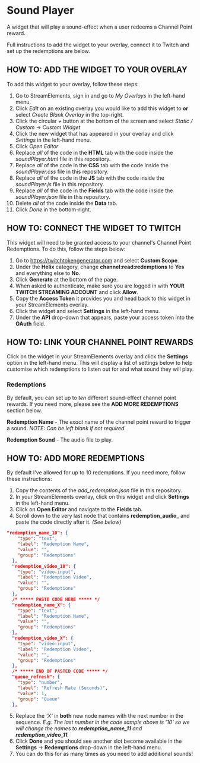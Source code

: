 # Sound Player
A widget that will play a sound-effect when a user redeems a Channel Point reward.

Full instructions to add the widget to your overlay, connect it to Twitch and set up the redemptions are below.

## HOW TO: ADD THE WIDGET TO YOUR OVERLAY
To add this widget to your overlay, follow these steps:

1. Go to StreamElements, sign in and go to *My Overlays* in the left-hand menu.
2. Click *Edit* on an existing overlay you would like to add this widget to **or** select *Create Blank Overlay* in the top-right.
3. Click the circular *+* button at the bottom of the screen and select *Static / Custom* -> *Custom Widget*
4. Click the new widget that has appeared in your overlay and click *Settings* in the left-hand menu.
5. Click *Open Editor*
6. Replace *all* of the code in the **HTML** tab with the code inside the *soundPlayer.html* file in this repository.
7. Replace *all* of the code in the **CSS** tab with the code inside the *soundPlayer.css* file in this repository.
8. Replace *all* of the code in the **JS** tab with the code inside the *soundPlayer.js* file in this repository.
9. Replace *all* of the code in the **Fields** tab with the code inside the *soundPlayer.json* file in this repository.
10. Delete *all* of the code inside the **Data** tab.
11. Click *Done* in the bottom-right.

## HOW TO: CONNECT THE WIDGET TO TWITCH
This widget will need to be granted access to your channel's Channel Point Redemptions. To do this, follow the steps below:

1. Go to https://twitchtokengenerator.com and select **Custom Scope**.
2. Under the **Helix** category, change **channel:read:redemptions** to **Yes** and everything else to **No**.
3. Click **Generate** at the bottom of the page.
4. When asked to authenticate, make sure you are logged in with **YOUR TWITCH STREAMING ACCOUNT** and click **Allow**.
5. Copy the **Access Token** it provides you and head back to this widget in your StreamElements overlay.
6. Click the widget and select **Settings** in the left-hand menu.
7. Under the **API** drop-down that appears, paste your access token into the **OAuth** field.

## HOW TO: LINK YOUR CHANNEL POINT REWARDS
Click on the widget in your StreamElements overlay and click the **Settings** option in the left-hand menu. This will display a list of settings below to help customise which redemptions to listen out for and what sound they will play.

### Redemptions
By default, you can set up to *ten* different sound-effect channel point rewards. If you need more, please see the **ADD MORE REDEMPTIONS** section below.

**Redemption Name** - The *exact* name of the channel point reward to trigger a sound. *NOTE: Can be left blank if not required*.

**Redemption Sound** - The audio file to play.

## HOW TO: ADD MORE REDEMPTIONS
By default I've allowed for up to 10 redemptions. If you need more, follow these instructions:

1. Copy the contents of the *add_redemption.json* file in this repository.
2. In your StreamElements overlay, click on this widget and click **Settings** in the left-hand menu.
3. Click on **Open Editor** and navigate to the **Fields** tab.
4. Scroll down to the very last node that contains **redemption_audio_** and paste the code directly after it. *(See below)*

```json
"redemption_name_10": {
    "type": "text",
    "label": "Redemption Name",
    "value": "",
    "group": "Redemptions"
  },
  "redemption_video_10": {
    "type": "video-input",
    "label": "Redemption Video",
    "value": "",
    "group": "Redemptions"
  },
  /* ***** PASTE CODE HERE ***** */
  "redemption_name_X": {
    "type": "text",
    "label": "Redemption Name",
    "value": "",
    "group": "Redemptions"
  },
  "redemption_video_X": {
    "type": "video-input",
    "label": "Redemption Video",
    "value": "",
    "group": "Redemptions"
  },
  /* ***** END OF PASTED CODE ***** */
  "queue_refresh": {
    "type": "number",
    "label": "Refresh Rate (Seconds)",
    "value": 1,
    "group": "Queue"
  },
```

5. Replace the *'X'* in **both** new node names with the next number in the sequence. *E.g. The last number in the code sample above is '10' so we will change the names to **redemption_name_11** and **redemption_video_11**.*
6. Click **Done** and you should see another slot become available in the **Settings** -> **Redemptions** drop-down in the left-hand menu.
7. You can do this for as many times as you need to add additional sounds!
